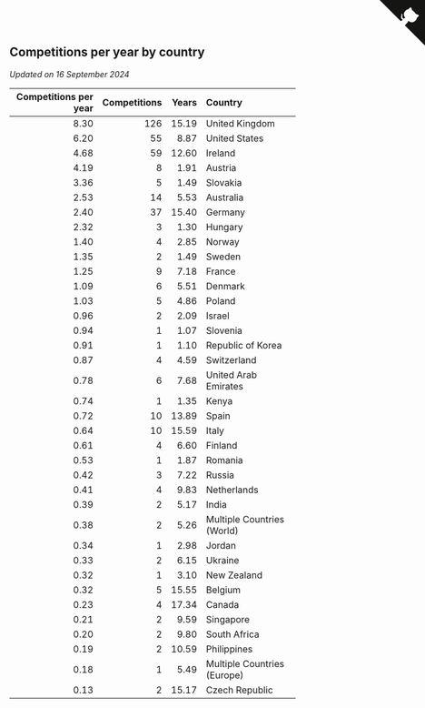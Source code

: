 ## Competitions per year by country

*Updated on 16 September 2024*

| Competitions per year | Competitions | Years | Country |
| ---: | ---: | ---: | :--- |
| 8.30 | 126 | 15.19 | United Kingdom |
| 6.20 | 55 | 8.87 | United States |
| 4.68 | 59 | 12.60 | Ireland |
| 4.19 | 8 | 1.91 | Austria |
| 3.36 | 5 | 1.49 | Slovakia |
| 2.53 | 14 | 5.53 | Australia |
| 2.40 | 37 | 15.40 | Germany |
| 2.32 | 3 | 1.30 | Hungary |
| 1.40 | 4 | 2.85 | Norway |
| 1.35 | 2 | 1.49 | Sweden |
| 1.25 | 9 | 7.18 | France |
| 1.09 | 6 | 5.51 | Denmark |
| 1.03 | 5 | 4.86 | Poland |
| 0.96 | 2 | 2.09 | Israel |
| 0.94 | 1 | 1.07 | Slovenia |
| 0.91 | 1 | 1.10 | Republic of Korea |
| 0.87 | 4 | 4.59 | Switzerland |
| 0.78 | 6 | 7.68 | United Arab Emirates |
| 0.74 | 1 | 1.35 | Kenya |
| 0.72 | 10 | 13.89 | Spain |
| 0.64 | 10 | 15.59 | Italy |
| 0.61 | 4 | 6.60 | Finland |
| 0.53 | 1 | 1.87 | Romania |
| 0.42 | 3 | 7.22 | Russia |
| 0.41 | 4 | 9.83 | Netherlands |
| 0.39 | 2 | 5.17 | India |
| 0.38 | 2 | 5.26 | Multiple Countries (World) |
| 0.34 | 1 | 2.98 | Jordan |
| 0.33 | 2 | 6.15 | Ukraine |
| 0.32 | 1 | 3.10 | New Zealand |
| 0.32 | 5 | 15.55 | Belgium |
| 0.23 | 4 | 17.34 | Canada |
| 0.21 | 2 | 9.59 | Singapore |
| 0.20 | 2 | 9.80 | South Africa |
| 0.19 | 2 | 10.59 | Philippines |
| 0.18 | 1 | 5.49 | Multiple Countries (Europe) |
| 0.13 | 2 | 15.17 | Czech Republic |


<a href="https://github.com/simonkellly/wca_statistics_ireland" class="github-corner" aria-label="View source on Github"><svg width="80" height="80" viewBox="0 0 250 250" style="fill:#151513; color:#fff; position: absolute; top: 0; border: 0; right: 0;" aria-hidden="true"><path d="M0,0 L115,115 L130,115 L142,142 L250,250 L250,0 Z"></path><path d="M128.3,109.0 C113.8,99.7 119.0,89.6 119.0,89.6 C122.0,82.7 120.5,78.6 120.5,78.6 C119.2,72.0 123.4,76.3 123.4,76.3 C127.3,80.9 125.5,87.3 125.5,87.3 C122.9,97.6 130.6,101.9 134.4,103.2" fill="currentColor" style="transform-origin: 130px 106px;" class="octo-arm"></path><path d="M115.0,115.0 C114.9,115.1 118.7,116.5 119.8,115.4 L133.7,101.6 C136.9,99.2 139.9,98.4 142.2,98.6 C133.8,88.0 127.5,74.4 143.8,58.0 C148.5,53.4 154.0,51.2 159.7,51.0 C160.3,49.4 163.2,43.6 171.4,40.1 C171.4,40.1 176.1,42.5 178.8,56.2 C183.1,58.6 187.2,61.8 190.9,65.4 C194.5,69.0 197.7,73.2 200.1,77.6 C213.8,80.2 216.3,84.9 216.3,84.9 C212.7,93.1 206.9,96.0 205.4,96.6 C205.1,102.4 203.0,107.8 198.3,112.5 C181.9,128.9 168.3,122.5 157.7,114.1 C157.9,116.9 156.7,120.9 152.7,124.9 L141.0,136.5 C139.8,137.7 141.6,141.9 141.8,141.8 Z" fill="currentColor" class="octo-body"></path></svg></a><style>.github-corner:hover .octo-arm{animation:octocat-wave 560ms ease-in-out}@keyframes octocat-wave{0%,100%{transform:rotate(0)}20%,60%{transform:rotate(-25deg)}40%,80%{transform:rotate(10deg)}}@media (max-width:500px){.github-corner:hover .octo-arm{animation:none}.github-corner .octo-arm{animation:octocat-wave 560ms ease-in-out}}</style>
